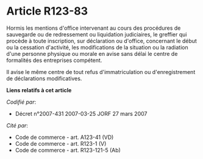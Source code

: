 # Article R123-83

Hormis les mentions d'office intervenant au cours des procédures de sauvegarde ou de redressement ou liquidation judiciaires,
le greffier qui procède à toute inscription, sur déclaration ou d'office, concernant le début ou la cessation d'activité, les
modifications de la situation ou la radiation d'une personne physique ou morale en avise sans délai le centre de formalités
des entreprises compétent.

Il avise le même centre de tout refus d'immatriculation ou d'enregistrement de déclarations modificatives.

**Liens relatifs à cet article**

_Codifié par_:

  - Décret n°2007-431 2007-03-25 JORF 27 mars 2007

_Cité par_:

  - Code de commerce - art. A123-41 (VD)
  - Code de commerce - art. R123-1 (V)
  - Code de commerce - art. R123-121-5 (Ab)

